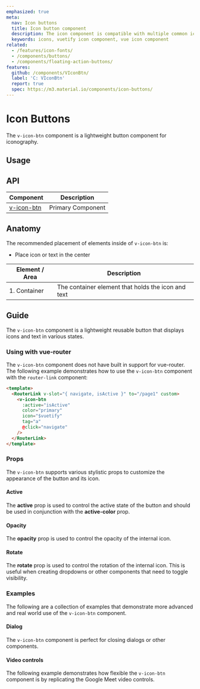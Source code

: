 ```yaml
---
emphasized: true
meta:
  nav: Icon buttons
  title: Icon button component
  description: The icon component is compatible with multiple common icon fonts such as Material Design Icons, Font Awesome and more.
  keywords: icons, vuetify icon component, vue icon component
related:
  - /features/icon-fonts/
  - /components/buttons/
  - /components/floating-action-buttons/
features:
  github: /components/VIconBtn/
  label: 'C: VIconBtn'
  report: true
  spec: https://m3.material.io/components/icon-buttons/
---
```


# Icon Buttons

The `v-icon-btn` component is a lightweight button component for iconography.

<PageFeatures />

## Usage

<ExamplesUsage name="v-icon-btn" />

<PromotedEntry />

## API

| Component | Description |
| - | - |
| [v-icon-btn](/api/v-icon-btn/) | Primary Component |

<ApiInline hide-links />

## Anatomy

The recommended placement of elements inside of `v-icon-btn` is:

* Place icon or text in the center

| Element / Area | Description |
| - | - |
| 1. Container | The container element that holds the icon and text |

## Guide

The `v-icon-btn` component is a lightweight reusable button that displays icons and text in various states.

### Using with vue-router

The `v-icon-btn` component does not have built in support for vue-router. The following example demonstrates how to use the `v-icon-btn` component with the `router-link` component:

```html
<template>
  <RouterLink v-slot="{ navigate, isActive }" to="/page1" custom>
    <v-icon-btn
      :active="isActive"
      color="primary"
      icon="$vuetify"
      tag="a"
      @click="navigate"
    />
  </RouterLink>
</template>
```

### Props

The `v-icon-btn` supports various stylistic props to customize the appearance of the button and its icon.

#### Active

The **active** prop is used to control the active state of the button and should be used in conjunction with the **active-color** prop.

<ExamplesExample file="v-icon-btn/prop-active" />

#### Opacity

The **opacity** prop is used to control the opacity of the internal icon.

<ExamplesExample file="v-icon-btn/prop-opacity" />

#### Rotate

The **rotate** prop is used to control the rotation of the internal icon. This is useful when creating dropdowns or other components that need to toggle visibility.

<ExamplesExample file="v-icon-btn/prop-rotate" />

### Examples

The following are a collection of examples that demonstrate more advanced and real world use of the `v-icon-btn` component.

#### Dialog

The `v-icon-btn` component is perfect for closing dialogs or other components.

<ExamplesExample file="v-icon-btn/misc-dialog" />

#### Video controls

The following example demonstrates how flexible the `v-icon-btn` component is by replicating the Google Meet video controls.

<ExamplesExample file="v-icon-btn/misc-video-controls" />
